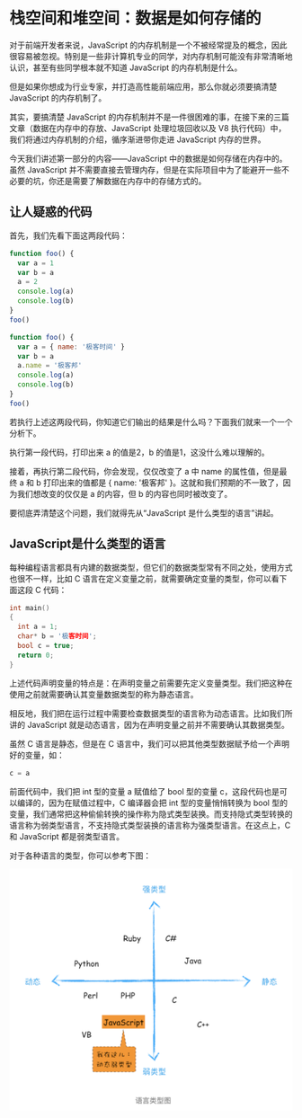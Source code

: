 # 栈空间和堆空间：数据是如何存储的

对于前端开发者来说，JavaScript 的内存机制是一个不被经常提及的概念，因此很容易被忽视。特别是一些非计算机专业的同学，对内存机制可能没有非常清晰地认识，甚至有些同学根本就不知道 JavaScript 的内存机制是什么。

但是如果你想成为行业专家，并打造高性能前端应用，那么你就必须要搞清楚 JavaScript 的内存机制了。

其实，要搞清楚 JavaScript 的内存机制并不是一件很困难的事，在接下来的三篇文章（数据在内存中的存放、JavaScript 处理垃圾回收以及 V8 执行代码）中，我们将通过内存机制的介绍，循序渐进带你走进 JavaScript 内存的世界。

今天我们讲述第一部分的内容——JavaScript 中的数据是如何存储在内存中的。虽然 JavaScript 并不需要直接去管理内存，但是在实际项目中为了能避开一些不必要的坑，你还是需要了解数据在内存中的存储方式的。

## 让人疑惑的代码

首先，我们先看下面这两段代码：

```js
function foo() {
  var a = 1
  var b = a
  a = 2
  console.log(a)
  console.log(b)
}
foo()
```

```js
function foo() {
  var a = { name: '极客时间' }
  var b = a
  a.name = '极客邦'
  console.log(a)
  console.log(b)
}
foo()
```

若执行上述这两段代码，你知道它们输出的结果是什么吗？下面我们就来一个一个分析下。

执行第一段代码，打印出来 a 的值是2，b 的值是1，这没什么难以理解的。

接着，再执行第二段代码，你会发现，仅仅改变了 a 中 name 的属性值，但是最终 a 和 b 打印出来的值都是 { name: '极客邦' }。这就和我们预期的不一致了，因为我们想改变的仅仅是 a 的内容，但 b 的内容也同时被改变了。

要彻底弄清楚这个问题，我们就得先从“JavaScript 是什么类型的语言”讲起。

## JavaScript是什么类型的语言

每种编程语言都具有内建的数据类型，但它们的数据类型常有不同之处，使用方式也很不一样，比如 C 语言在定义变量之前，就需要确定变量的类型，你可以看下面这段 C 代码：

```c++
int main()
{
  int a = 1;
  char* b = '极客时间';
  bool c = true;
  return 0;
}
```

上述代码声明变量的特点是：在声明变量之前需要先定义变量类型。我们把这种在使用之前就需要确认其变量数据类型的称为静态语言。

相反地，我们把在运行过程中需要检查数据类型的语言称为动态语言。比如我们所讲的 JavaScript 就是动态语言，因为在声明变量之前并不需要确认其数据类型。

虽然 C 语言是静态，但是在 C 语言中，我们可以把其他类型数据赋予给一个声明好的变量，如：

```js
c = a
```

前面代码中，我们把 int 型的变量 a 赋值给了 bool 型的变量 c，这段代码也是可以编译的，因为在赋值过程中，C 编译器会把 int 型的变量悄悄转换为 bool 型的变量，我们通常把这种偷偷转换的操作称为隐式类型装换。而支持隐式类型转换的语言称为弱类型语言，不支持隐式类型装换的语言称为强类型语言。在这点上，C 和 JavaScript 都是弱类型语言。

对于各种语言的类型，你可以参考下图：

![语言类型](./img/language-type.png)
